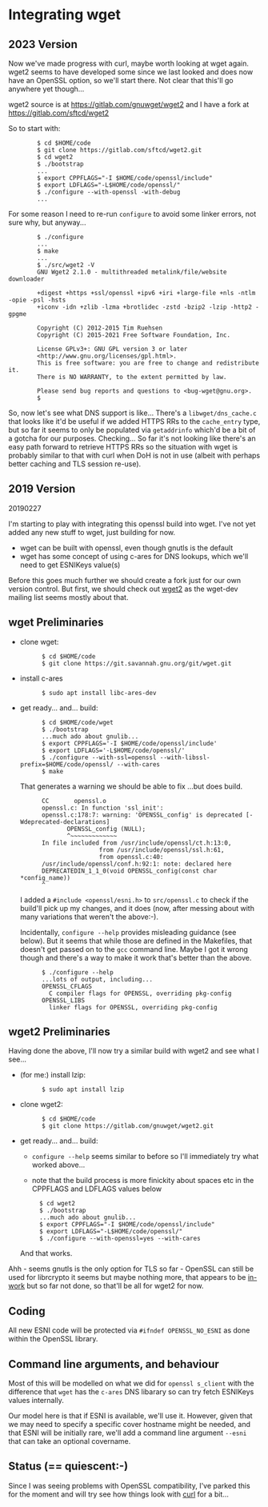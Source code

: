 
# Integrating wget

## 2023 Version

Now we've made progress with curl, maybe worth looking at wget again.  wget2
seems to have developed some since we last looked and does now have an OpenSSL
option, so we'll start there.  Not clear that this'll go anywhere yet though...

wget2 source is at https://gitlab.com/gnuwget/wget2 and I have a fork at
https://gitlab.com/sftcd/wget2

So to start with:

            $ cd $HOME/code
            $ git clone https://gitlab.com/sftcd/wget2.git
            $ cd wget2
            $ ./bootstrap
            ...
            $ export CPPFLAGS="-I $HOME/code/openssl/include" 
            $ export LDFLAGS="-L$HOME/code/openssl/" 
            $ ./configure --with-openssl -with-debug
            ...

For some reason I need to re-run ``configure`` to avoid some
linker errors, not sure why, but anyway...

            $ ./configure
            ...
            $ make
            ...
            $ ./src/wget2 -V
            GNU Wget2 2.1.0 - multithreaded metalink/file/website downloader
            
            +digest +https +ssl/openssl +ipv6 +iri +large-file +nls -ntlm -opie -psl -hsts
            +iconv -idn +zlib -lzma +brotlidec -zstd -bzip2 -lzip -http2 -gpgme
            
            Copyright (C) 2012-2015 Tim Ruehsen
            Copyright (C) 2015-2021 Free Software Foundation, Inc.
            
            License GPLv3+: GNU GPL version 3 or later
            <http://www.gnu.org/licenses/gpl.html>.
            This is free software: you are free to change and redistribute it.
            There is NO WARRANTY, to the extent permitted by law.
            
            Please send bug reports and questions to <bug-wget@gnu.org>.
            $

So, now let's see what DNS support is like... There's a ``libwget/dns_cache.c``
that looks like it'd be useful if we added HTTPS RRs to the ``cache_entry``
type, but so far it seems to only be populated via ``getaddrinfo`` which'd be a
bit of a gotcha for our purposes. Checking... So far it's not looking like
there's an easy path forward to retrieve HTTPS RRs so the situation with wget
is probably similar to that with curl when DoH is not in use (albeit with
perhaps better caching and TLS session re-use). 

## 2019 Version

20190227

I'm starting to play with integrating this openssl build into wget.
I've not yet added any new stuff to wget, just building for now.

- wget can be built with openssl, even though gnutls is the default
- wget has some concept of using c-ares for DNS lookups, which we'll
  need to get ESNIKeys value(s)

Before this goes much further we should create a fork just for
our own version control. But first, we should check out [wget2](https://gitlab.com/gnuwget/wget2.git)
as the wget-dev mailing list seems mostly about that.

## wget Preliminaries

- clone wget:

            $ cd $HOME/code
            $ git clone https://git.savannah.gnu.org/git/wget.git

- install c-ares 

            $ sudo apt install libc-ares-dev

- get ready... and... build:

            $ cd $HOME/code/wget
            $ ./bootstrap
            ...much ado about gnulib...
            $ export CPPFLAGS='-I $HOME/code/openssl/include'
            $ export LDFLAGS='-L$HOME/code/openssl/' 
            $ ./configure --with-ssl=openssl --with-libssl-prefix=$HOME/code/openssl/ --with-cares
            $ make

    That generates a warning we should be able to fix ...but does build.

            CC       openssl.o
            openssl.c: In function 'ssl_init':
            openssl.c:178:7: warning: 'OPENSSL_config' is deprecated [-Wdeprecated-declarations]
                   OPENSSL_config (NULL);
                   ^~~~~~~~~~~~~~
            In file included from /usr/include/openssl/ct.h:13:0,
                            from /usr/include/openssl/ssl.h:61,
                            from openssl.c:40:
            /usr/include/openssl/conf.h:92:1: note: declared here
            DEPRECATEDIN_1_1_0(void OPENSSL_config(const char *config_name))
            ^

    I added a ``#include <openssl/esni.h>`` to ``src/openssl.c`` to check if
    the build'll pick up my changes, and it does (now, after messing about with
    many variations that weren't the above:-).

    Incidentally, ``configure --help`` provides misleading guidance (see below). But
    it seems that while those are defined in the Makefiles, that doesn't get passed
    on to the ``gcc`` command line. Maybe I got it wrong though and there's a way to
    make it work that's better than the above.

            $ ./configure --help
            ...lots of output, including...
            OPENSSL_CFLAGS
              C compiler flags for OPENSSL, overriding pkg-config
            OPENSSL_LIBS
              linker flags for OPENSSL, overriding pkg-config

## wget2 Preliminaries

Having done the above, I'll now try a similar build with wget2 and see what I see...

- (for me:) install lzip:

            $ sudo apt install lzip

- clone wget2:

            $ cd $HOME/code
            $ git clone https://gitlab.com/gnuwget/wget2.git

- get ready... and... build:

    - ``configure --help`` seems similar to before so I'll immediately try what 
    worked above...
    - note that the build process is more finickity about spaces etc in the
    CPPFLAGS and LDFLAGS values below
      

            $ cd wget2
            $ ./bootstrap 
            ...much ado about gnulib...
            $ export CPPFLAGS="-I $HOME/code/openssl/include" 
            $ export LDFLAGS="-L$HOME/code/openssl/" 
            $ ./configure --with-openssl=yes --with-cares
            

    And that works.

Ahh - seems gnutls is the only option for TLS so far - OpenSSL can still be
used for librcrypto it seems but maybe nothing more, that appears to be
[in-work](https://gitlab.com/gnuwget/wget2/issues/401) but so far not done, so
that'll be all for wget2 for now.

## Coding 

All new ESNI code will be protected via ``#ifndef OPENSSL_NO_ESNI`` as
done within the OpenSSL library. 

## Command line arguments, and behaviour

Most of this will be modelled on what we did for ``openssl s_client`` with
the difference that ``wget`` has the ``c-ares`` DNS libarary so can try
fetch ESNIKeys values internally.

Our model here is that if ESNI is available, we'll use it. However, given
that we may need to specify a specific cover hostname might be needed, 
and that ESNI will be initially rare, we'll add a command line argument
``--esni`` that can take an optional covername. 

## Status (== quiescent:-)

Since I was seeing problems with OpenSSL compatibility, I've parked this
for the moment and will try see how things look with [curl](curl.md) for
a bit...

